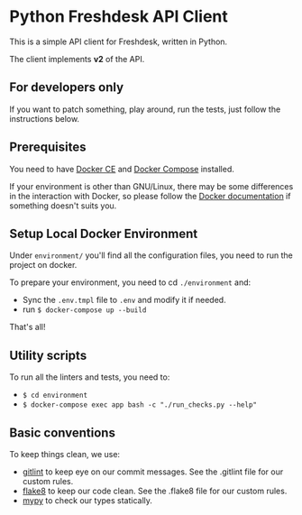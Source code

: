# Python Freshdesk API Client

This is a simple API client for Freshdesk, written in Python.

The client implements **v2** of the API.


## For developers only

If you want to patch something, play around, run the tests, just follow the instructions below.

## Prerequisites

You need to have [Docker CE](https://docs.docker.com/install/ "Install Docker CE") and [Docker
Compose](https://docs.docker.com/compose/install/ "Install Docker Compose") installed.

If your environment is other than GNU/Linux, there may be some differences in the interaction with
Docker, so please follow the [Docker documentation](https://docs.docker.com/ "Docker documentation")
if something doesn't suits you.


## Setup Local Docker Environment

Under `environment/` you'll find all the configuration files, you need to run the
project on docker.

To prepare your environment, you need to cd `./environment` and:
- Sync the `.env.tmpl` file to `.env` and modify it if needed.
- run `$ docker-compose up --build`

That's all!

## Utility scripts

To run all the linters and tests, you need to:
  - `$ cd environment`
  - `$ docker-compose exec app bash -c "./run_checks.py --help"`


## Basic conventions

To keep things clean, we use:
- [gitlint](https://jorisroovers.com/gitlint/ "gitlint documentation") to keep eye on our commit
  messages. See the .gitlint file for our custom rules.
- [flake8](https://flake8.pycqa.org/en/latest/index.html "flake8 documentation") to keep our code
  clean. See the .flake8 file for our custom rules.
- [mypy](https://mypy.readthedocs.io/en/stable/ "mypy documentation") to check our types statically.
